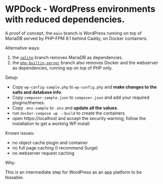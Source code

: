 # WPDock - WordPress environments with reduced dependencies.

A proof of concept, the `main` branch is WordPress running on top of MariaDB served by PHP-FPM 8.1 behind Caddy, on Docker containers.

Alternative ways:
  1. the [`sqlite`](https://github.com/svandragt/wpdock/tree/php-builtin-server) branch  removes MariaDB as dependencies.
  2. the [`php-builtin-server`](https://github.com/svandragt/wpdock/tree/php-builtin-server) branch also removes Docker and the webserver as dependencies, running wp on top of PHP only.

Setup:

- Copy `wp-config-sample.php` to `wp-config.php` and **make changes to the salts and database info**. 
- Copy `composer-sample.json` to `composer.json` and add your required plugins/themes.
- Copy `.env-sample` to `.env` and **update all the values**.
- run `docker-compose up --build` to create the containers
- open https://localhost and accept the security warning, follow the installation to get a working WP install.


Known issues:

- no object cache plugin and container
- no full page caching (I recommend Surge)
- no webserver request caching

Why:

This is an intermediate step for WordPress as an app platform to be feasable.
